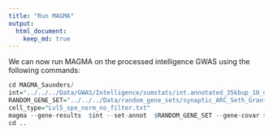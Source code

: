 ```yaml
---
title: "Run MAGMA"
output: 
  html_document:
    keep_md: true
---
```


We can now run MAGMA on the processed intelligence GWAS using the following commands:


```r
cd MAGMA_Saunders/
int="../../../Data/GWAS/Intelligence/sumstats/int.annotated_35kbup_10_down.genes.raw"
RANDOM_GENE_SET="../../../Data/random_gene_sets/synaptic_ARC_Seth_Grant.t.txt"
cell_type="Lvl5_spe_norm_no_filter.txt"
magma --gene-results  $int --set-annot  $RANDOM_GENE_SET --gene-covar $cell_type filter onesided --out int
cd ..
```

